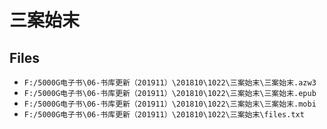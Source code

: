 # 三案始末

## Files

- `F:/5000G电子书\06-书库更新（201911）\201810\1022\三案始末\三案始末.azw3`
- `F:/5000G电子书\06-书库更新（201911）\201810\1022\三案始末\三案始末.epub`
- `F:/5000G电子书\06-书库更新（201911）\201810\1022\三案始末\三案始末.mobi`
- `F:/5000G电子书\06-书库更新（201911）\201810\1022\三案始末\files.txt`
